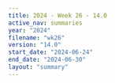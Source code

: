 ```yaml
---
title: 2024 - Week 26 - 14.0
active_nav: summaries
year: "2024"
filename: "wk26"
version: "14.0"
start_date: "2024-06-24"
end_date: "2024-06-30"
layout: "summary"
---
```

